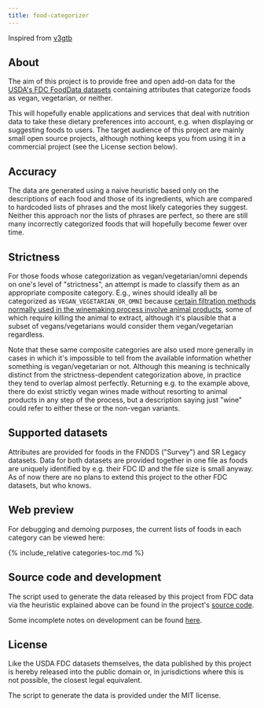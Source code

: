 ```yaml
---
title: food-categorizer
---
```

Inspired from [v3gtb](https://github.com/v3gtb/fooddata-vegattributes/)

## About

The aim of this project is to provide free and open add-on data for the
[USDA's FDC FoodData datasets](https://fdc.nal.usda.gov/download-datasets.html)
containing attributes that categorize foods as vegan, vegetarian, or neither.

This will hopefully enable applications and services that deal with nutrition
data to take these dietary preferences into account, e.g. when displaying or
suggesting foods to users. The target audience of this project are mainly small
open source projects, although nothing keeps you from using it in a commercial
project (see the License section below).

## Accuracy

The data are generated using a naive heuristic based only on the descriptions
of each food and those of its ingredients, which are compared to hardcoded
lists of phrases and the most likely categories they suggest. Neither this
approach nor the lists of phrases are perfect, so there are still many
incorrectly categorized foods that will hopefully become fewer over time.

## Strictness

For those foods whose categorization as vegan/vegetarian/omni depends on one's
level of "strictness", an attempt is made to classify them as an appropriate
composite category. E.g., wines should ideally all be categorized as
`VEGAN_VEGETARIAN_OR_OMNI` because [certain filtration methods normally used in
the winemaking process involve animal
products](https://www.peta.org/about-peta/faq/is-wine-vegan/), some of which
require killing the animal to extract, although it's plausible that a subset of
vegans/vegetarians would consider them vegan/vegetarian regardless.

Note that these same composite categories are also used more generally in cases
in which it's impossible to tell from the available information whether
something is vegan/vegetarian or not. Although this meaning is technically
distinct from the strictness-dependent categorization above, in practice they
tend to overlap almost perfectly. Returning e.g. to the example above, there do
exist strictly vegan wines made without resorting to animal products in any
step of the process, but a description saying just "wine" could refer to either
these or the non-vegan variants.

## Supported datasets

Attributes are provided for foods in the FNDDS ("Survey") and SR Legacy
datasets. Data for both datasets are provided together in one file as foods are
uniquely identified by e.g. their FDC ID and the file size is small anyway. As
of now there are no plans to extend this project to the other FDC datasets, but
who knows.

## Web preview

For debugging and demoing purposes, the current lists of foods in each category
can be viewed here:

{% include_relative categories-toc.md %}

## Source code and development

The script used to generate the data released by this project from FDC data via
the heuristic explained above can be found in the project's
[source code](https://github.com/c0d3d3v/food-categorizer).

Some incomplete notes on development can be found [here](dev-notes.html).

## License

Like the USDA FDC datasets themselves, the data published by this project is
hereby released into the public domain or, in jurisdictions where this is not
possible, the closest legal equivalent.

The script to generate the data is provided under the MIT license.

